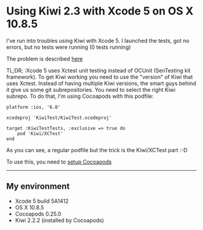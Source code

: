 # Using Kiwi 2.3 with Xcode 5 on OS X 10.8.5

I've run into troubles using Kiwi with Xcode 5. I launched the tests, got no errors, but no tests were running (0 tests running)

The problem is described [here](https://github.com/allending/Kiwi/pull/366)

TL;DR; :Xcode 5 uses Xctest unit testing instead of OCUnit (SenTesting kit framework). To get Kiwi working you need to use the "version" of Kiwi that uses Xctest. Instead of having multiple Kiwi versions, the smart guys behind it give us some git subrepositories. You need to select the right Kiwi subrepo. To do that, I'm using Cocoapods with this podfile:


    platform :ios, '6.0'

    xcodeproj 'KiwiTest/KiwiTest.xcodeproj'

    target :KiwiTestTests, :exclusive => true do
        pod 'Kiwi/XCTest'
    end

As you can see, a regular podfile but the trick is the Kiwi/XCTest part :-D 

To use this, you need to [setup Cocoapods](http://cocoapods.org)

---

## My environment

- Xcode 5 build 5A1412
- OS X 10.8.5
- Cocoapods 0.25.0
- Kiwi 2.2.2 (installed by Cocoapods)